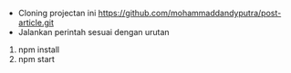 - Cloning projectan ini https://github.com/mohammaddandyputra/post-article.git
- Jalankan perintah sesuai dengan urutan
1. npm install
2. npm start